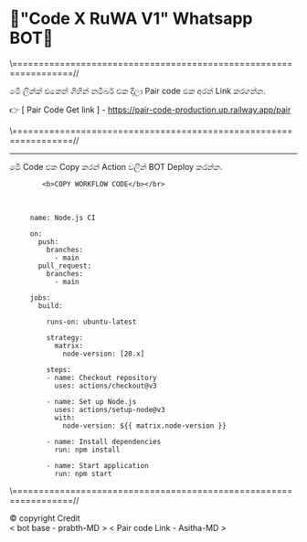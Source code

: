 # 💠"Code X RuWA V1" Whatsapp BOT💠

\\=================================================================//

මෙී ලින්ක් එකෙන් ගිහින් නමිබර් එක දීලා Pair code එක අරන් Link කරගන්න.

👉 [ Pair Code Get link ] - https://pair-code-production.up.railway.app/pair

\\=================================================================//

<hr>

මෙී Code එ⁣ක Copy කරන් Action වලින් BOT Deploy කරන්න.
           
          
            <b>COPY WORKFLOW CODE</b></br>
   

         name: Node.js CI

         on:
           push:
             branches:
               - main
           pull_request:
             branches:
               - main

         jobs:
           build:

             runs-on: ubuntu-latest

             strategy:
               matrix:
                 node-version: [20.x]

             steps:
             - name: Checkout repository
               uses: actions/checkout@v3

             - name: Set up Node.js
               uses: actions/setup-node@v3
               with:
                 node-version: ${{ matrix.node-version }}

             - name: Install dependencies
               run: npm install

             - name: Start application
               run: npm start

\\=================================================================//

©️ copyright Credit  
< bot base - prabth-MD >     < Pair code Link - Asitha-MD > 


